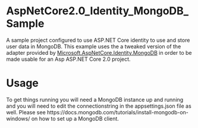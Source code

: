# AspNetCore2.0_Identity_MongoDB_Sample
A sample project configured to use ASP.NET Core identity to use and store user data in MongoDB.
This example uses the a tweaked version of the adapter provided by <a href="https://github.com/g0t4/aspnet-identity-mongo">Microsoft.AspNetCore.Identity.MongoDB</a> 
in order to be made usable for an Asp ASP.NET Core 2.0 project.

<h1>Usage</h1>
To get things running you will need a MongoDB instance up and running and you will need to edit the connectionstring in the appsettings.json file as well. Please see https://docs.mongodb.com/tutorials/install-mongodb-on-windows/ on how to set up a MongoDB client.
